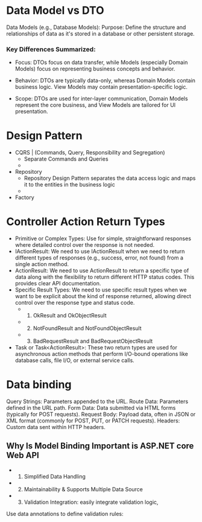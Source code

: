 # Data Model vs DTO

Data Models (e.g., Database Models):
Purpose: Define the structure and relationships of data as it's stored in a database or other persistent storage.

### Key Differences Summarized:
- Focus:
DTOs focus on data transfer, while Models (especially Domain Models) focus on representing business concepts and behavior.

- Behavior:
DTOs are typically data-only, whereas Domain Models contain business logic. View Models may contain presentation-specific logic.

- Scope:
DTOs are used for inter-layer communication, Domain Models represent the core business, and View Models are tailored for UI presentation.


# Design Pattern
- CQRS | (Commands, Query, Responsibility and Segregation)
	- Separate Commands and Queries
	- 
- Repository 
	- Repository Design Pattern separates the data access logic and maps it to the entities in the business logic
	- 
- Factory 

# Controller Action Return Types

- Primitive or Complex Types: Use for simple, straightforward responses where detailed control over the response is not needed.
- IActionResult: We need to use IActionResult when we need to return different types of responses (e.g., success, error, not found) from a single action method.
- ActionResult<T>: We need to use ActionResult<T> to return a specific type of data along with the flexibility to return different HTTP status codes. This provides clear API documentation.
- Specific Result Types: We need to use specific result types when we want to be explicit about the kind of response returned, allowing direct control over the response type and status code.
	- 1. OkResult and OkObjectResult
	- 2. NotFoundResult and NotFoundObjectResult
	- 3. BadRequestResult and BadRequestObjectResult
- Task<IActionResult> or Task<ActionResult<T>>: These two return types are used for asynchronous action methods that perform I/O-bound operations like database calls, file I/O, or external service calls.


# Data binding

Query Strings: Parameters appended to the URL.
Route Data: Parameters defined in the URL path.
Form Data: Data submitted via HTML forms (typically for POST requests).
Request Body: Payload data, often in JSON or XML format (commonly for POST, PUT, or PATCH requests).
Headers: Custom data sent within HTTP headers.

## Why Is Model Binding Important is ASP.NET core Web API

- 1. Simplified Data Handling
- 2. Maintainability & Supports Multiple Data Source
- 3. Validation Integration: easily integrate validation logic, 

Use data annotations to define validation rules:
	


